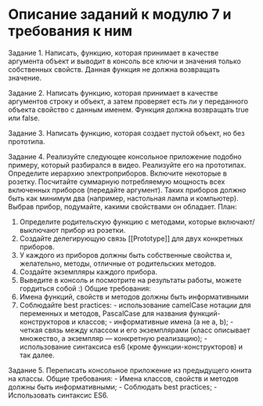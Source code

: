 # Описание заданий к модулю 7 и требования к ним

Задание 1.
Написать, функцию, которая принимает в качестве аргумента объект и выводит в консоль все ключи и значения только собственных свойств. Данная функция не должна возвращать значение.

Задание 2.
Написать функцию, которая принимает в качестве аргументов строку и объект, а затем проверяет есть ли у переданного объекта свойство с данным именем. Функция должна возвращать true или false.

Задание 3.
Написать функцию, которая создает пустой объект, но без прототипа.

Задание 4.
Реализуйте следующее консольное приложение подобно примеру, который разбирался в видео. Реализуйте его на прототипах.
Определите иерархию электроприборов. Включите некоторые в розетку. Посчитайте суммарную потребляемую мощность всех включенных приборов (передайте аргумент). Таких приборов должно быть как минимум два (например, настольная лампа и компьютер). Выбрав прибор, подумайте, какими свойствами он обладает.
  План:
  1.	Определите родительскую функцию с методами, которые включают/выключают прибор из розетки.
  2.	Создайте делегирующую связь [[Prototype]] для двух конкретных приборов.
  3.	У каждого из приборов должны быть собственные свойства и, желательно, методы, отличные от родительских методов.
  4.	Создайте экземпляры каждого прибора.
  5.	Выведите в консоль и посмотрите на результаты работы, можете гордиться собой :)
  Общие требования:
  1.	Имена функций, свойств и методов должны быть информативными
  2.	Соблюдайте best practices:
    -	использование camelCase нотации для переменных и методов, PascalCase для названия функций-конструкторов и классов;
    -	информативные имена (а не a, b);
    -	четкая связь между классом и его экземплярами (класс описывает множество, а экземпляр — конкретную реализацию);
    -	использование синтаксиса es6 (кроме функции-конструкторов) и так далее.

Задание 5.
Переписать консольное приложение из предыдущего юнита на классы.
  Общие требования:
    -	Имена классов, свойств и методов должны быть информативными;
    -	Соблюдать best practices;
    -	Использовать синтаксис ES6.

